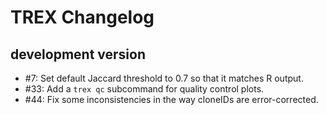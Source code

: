 # TREX Changelog

## development version

* #7: Set default Jaccard threshold to 0.7 so that it matches R output.
* #33: Add a `trex qc` subcommand for quality control plots.
* #44: Fix some inconsistencies in the way cloneIDs are error-corrected.
